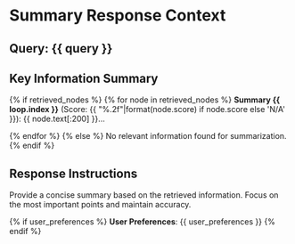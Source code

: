 # Summary Response Context

## Query: {{ query }}

## Key Information Summary
{% if retrieved_nodes %}
{% for node in retrieved_nodes %}
**Summary {{ loop.index }}** (Score: {{ "%.2f"|format(node.score) if node.score else 'N/A' }}):
{{ node.text[:200] }}...

{% endfor %}
{% else %}
No relevant information found for summarization.
{% endif %}

## Response Instructions
Provide a concise summary based on the retrieved information. Focus on the most important points and maintain accuracy.

{% if user_preferences %}
**User Preferences**: {{ user_preferences }}
{% endif %}